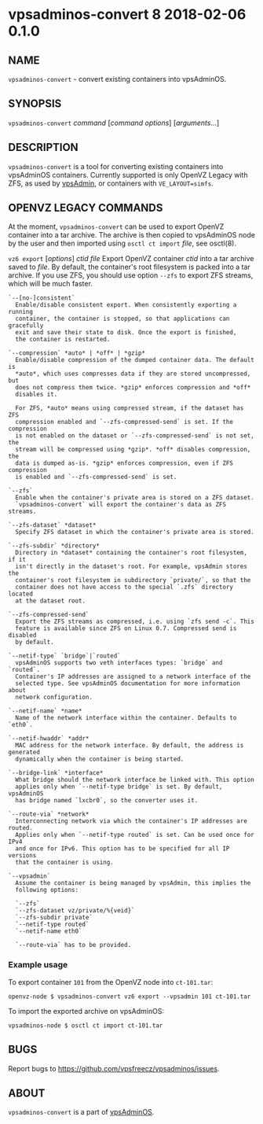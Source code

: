 # vpsadminos-convert 8            2018-02-06                              0.1.0

## NAME
`vpsadminos-convert` - convert existing containers into vpsAdminOS.

## SYNOPSIS
`vpsadminos-convert` *command* [*command options*] [*arguments...*]

## DESCRIPTION
`vpsadminos-convert` is a tool for converting existing containers into
vpsAdminOS containers. Currently supported is only OpenVZ Legacy with ZFS,
as used by [vpsAdmin](https://github.com/vpsfreecz/vpsadmin), or containers
with `VE_LAYOUT=simfs`.

## OPENVZ LEGACY COMMANDS
At the moment, `vpsadminos-convert` can be used to export OpenVZ container into
a tar archive. The archive is then copied to vpsAdminOS node by the user and
then imported using `osctl ct import` *file*, see osctl(8).

`vz6 export` [*options*] *ctid* *file*
  Export OpenVZ container *ctid* into a tar archive saved to *file*. By default,
  the container's root filesystem is packed into a tar archive. If you use ZFS,
  you should use option `--zfs` to export ZFS streams, which will be much faster.

    `--[no-]consistent`
      Enable/disable consistent export. When consistently exporting a running
      container, the container is stopped, so that applications can gracefully
      exit and save their state to disk. Once the export is finished,
      the container is restarted.

    `--compression` *auto* | *off* | *gzip*
      Enable/disable compression of the dumped container data. The default is
      *auto*, which uses compresses data if they are stored uncompressed, but
      does not compress them twice. *gzip* enforces compression and *off*
      disables it.
      
      For ZFS, *auto* means using compressed stream, if the dataset has ZFS
      compression enabled and `--zfs-compressed-send` is set. If the compression
      is not enabled on the dataset or `--zfs-compressed-send` is not set, the
      stream will be compressed using *gzip*. *off* disables compression, the
      data is dumped as-is. *gzip* enforces compression, even if ZFS compression
      is enabled and `--zfs-compressed-send` is set.

    `--zfs`
      Enable when the container's private area is stored on a ZFS dataset.
      `vpsadminos-convert` will export the container's data as ZFS streams.

    `--zfs-dataset` *dataset*
      Specify ZFS dataset in which the container's private area is stored.

    `--zfs-subdir` *directory*
      Directory in *dataset* containing the container's root filesystem, if it
      isn't directly in the dataset's root. For example, vpsAdmin stores the
      container's root filesystem in subdirectory `private/`, so that the
      container does not have access to the special `.zfs` directory located
      at the dataset root.

    `--zfs-compressed-send`
      Export the ZFS streams as compressed, i.e. using `zfs send -c`. This
      feature is available since ZFS on Linux 0.7. Compressed send is disabled
      by default.

    `--netif-type` `bridge`|`routed`
      vpsAdminOS supports two veth interfaces types: `bridge` and `routed`.
      Container's IP addresses are assigned to a network interface of the
      selected type. See vpsAdminOS documentation for more information about
      network configuration.

    `--netif-name` *name*
      Name of the network interface within the container. Defaults to `eth0`.

    `--netif-hwaddr` *addr*
      MAC address for the network interface. By default, the address is generated
      dynamically when the container is being started.

    `--bridge-link` *interface*
      What bridge should the network interface be linked with. This option
      applies only when `--netif-type bridge` is set. By default, vpsAdminOS
      has bridge named `lxcbr0`, so the converter uses it.

    `--route-via` *network*
      Interconnecting network via which the container's IP addresses are routed.
      Applies only when `--netif-type routed` is set. Can be used once for IPv4
      and once for IPv6. This option has to be specified for all IP versions
      that the container is using.

    `--vpsadmin`
      Assume the container is being managed by vpsAdmin, this implies the
      following options:

      `--zfs`
      `--zfs-dataset vz/private/%{veid}`
      `--zfs-subdir private`
      `--netif-type routed`
      `--netif-name eth0`

      `--route-via` has to be provided.

### Example usage
To export container `101` from the OpenVZ node into `ct-101.tar`:

    openvz-node $ vpsadminos-convert vz6 export --vpsadmin 101 ct-101.tar

To import the exported archive on vpsAdminOS:

    vpsadminos-node $ osctl ct import ct-101.tar

## BUGS
Report bugs to https://github.com/vpsfreecz/vpsadminos/issues.

## ABOUT
`vpsadminos-convert` is a part of [vpsAdminOS](https://github.com/vpsfreecz/vpsadminos).
